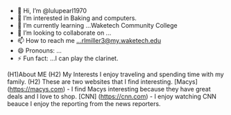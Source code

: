 - 👋 Hi, I’m @lulupearl1970
- 👀 I’m interested in Baking and computers. 
- 🌱 I’m currently learning ...Waketech Community College
- 💞️ I’m looking to collaborate on ...
- 📫 How to reach me ...rlmiller3@my.waketech.edu
- 😄 Pronouns: ...
- ⚡ Fun fact: ...I can play the clarinet. 


(H1)About ME
(H2) My Interests
I enjoy traveling and spending time with my family. 
(H2) These are two websites that I find interesting. 
  [Macys] (https://macys.com)  - I find Macys interesting because they have great deals and I love to shop. 
  [CNN]  (https://cnn.com) - I enjoy watching CNN beauce I enjoy the reporting from the news reporters. 



<!---
lulupearl1970/lulupearl1970 is a ✨ special ✨ repository because its `README.md` (this file) appears on your GitHub profile.
You can click the Preview link to take a look at your changes.
--->
